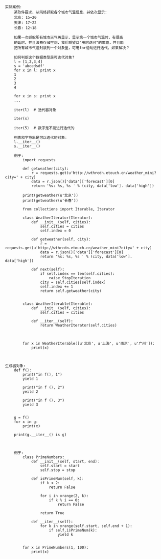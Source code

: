     实际案例:
        某软件要求，从网络抓取各个城市气温信息，并依次显示:
        北京: 15~20
        天津: 17~22
        长春: 12~18
        
        如果一次抓取所有城市天气再显示，显示第一个城市气温时，有很高
        的延时，并且浪费存储空间，我们期望以"用时访问"的策略，并且能
        把所有城市气温封装到一个对象里，可用for语句进行迭代，如果解决？
        
        如何判断这个数据类型是可迭代对象?
        l = [1,2,3,4]
        s = 'abcedsdf'  
        for x in l: print x
        1
        2
        3
        4
        
        for x in s: print x
        ...
        
        iter(l)  # 迭代器对象
        
        iter(s)
        
        iter(5)  # 数字是不能进行迭代的
        
        列表和字符串是可以迭代的对象:
        l.__iter__()
        s.__iter__()
        
        例子:
            import requests
            
            def getweather(city):
                r = requests.get(u'http://wthrcdn.etouch.cn/weather_mini?city=' + city)
                data = r.json()['data']['forecast'][0]
                return '%s: %s, %s ' % (city, data['low']. data['high'])
                
            print(getweather(u'北京'))
            print(getweather(u'长春'))
        
            from collections import Iterable, Iterator
            
            class WeatherIterator(Iterator):
                def __init__(self, cities):
                    self.cities = cities
                    self.index = 0
                    
                def getweather(self, city):
                    r = requests.get(u'http://wthrcdn.etouch.cn/weather_mini?city=' + city)
                    data = r.json()['data']['forecast'][0]
                    return '%s: %s, %s ' % (city, data['low']. data['high'])
                
                def next(self):
                    if self.index == len(self.cities):
                        raise StopIteration
                    city = self.cities[self.index]
                    self.index += 1
                    return self.getweather(city)
                
            
            class WeatherIterable(Iterable):
                def __init__(self, cities):
                    self.cities = cities
                    
                def __iter__(self):
                    return WeatherIterator(self.cities)
                    
            
            
            for x in WeatherIterable([u'北京', u'上海', u'南京', u'广州']):
                print(x)
                
            

    生成器对象:
        def f():
            print("in f(), 1")
            yield 1
            
            print("in f (), 2")
            yeild 2
            
            print("in f (), 3")
            yield 3
            
            
        g = f()
        for x in g:
            print(x)
            
        print(g.__iter__() is g)
        
        
        
        例子:
            class PrimeNumbers:
                def __init__(self, start, end):
                    self.start = start
                    self.stop = stop
                    
                def isPrimeNum(self, k):
                    if k < 2:
                        return False
                    
                    for i in xrange(2, k):
                        if k % i == 0:
                            return False
                    
                    return True
                    
                def __iter__(self):
                    for k in xrange(self.start, self.end + 1):
                        if self.isPrimeNum(k):
                            yield k
                            
            
            for x in PrimeNumbers(1, 100):
                print(x)
                
           
                
                    
        
            
                
            
                
            
                    
                    
                
        
        
        
        
        
        
        
        
        
        
        
        
        
        
        
        
        